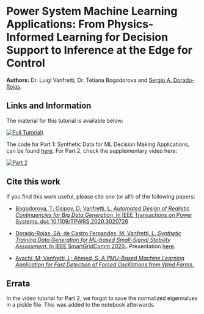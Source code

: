 Power System Machine Learning Applications: From Physics-Informed Learning for Decision Support to Inference at the Edge for Control
==========================================

**Authors:** Dr. Luigi Vanfretti, Dr. Tetiana Bogodorova and [Sergio A. Dorado-Rojas](https://sergio-dorado.github.io).

## Links and Information

The material for this tutorial is available below:

[![Full Tutorial](http://img.youtube.com/vi/evkjow9j3Bg/0.jpg))](https://www.youtube.com/watch?v=evkjow9j3Bg "Full Tutorial")

The code for Part 1: Synthetic Data for ML Decision Making Applications, can be found [here](/Part_1/RealisticContGenTutorial.ipynb). For Part 2, check the supplementary video here:

[![Part 2](http://img.youtube.com/vi/AIWqr2rToTM/0.jpg)](https://www.youtube.com/watch?v=KOxbO0EI4MA "Part 2")

## Cite this work

If you find this work useful, please cite one (or all!) of the following papers:

- [Bogodorova, T; Osipov, D; Vanfretti, L. _Automated Design of Realistic Contingencies for Big Data Generation_. In IEEE Transactions on Power Systems. doi: 10.1109/TPWRS.2020.3020726](https://ieeexplore.ieee.org/abstract/document/9184137)

- [Dorado-Rojas, SA; de Castro Fernandes, M; Vanfretti, L. _Synthetic Training Data Generation for ML-based Small-Signal Stability Assessment_. In IEEE SmartGridComm 2020.](https://ecse.rpi.edu/~vanfrl/documents/publications/conference/2020/CP178_SDMCFLV_SSAwML.pdf). Presentation [here](https://www.youtube.com/watch?v=CdVc9wZSjQ8&t=5s).

- [Ayachi, M; Vanfretti, L; Ahmed, S. _A PMU-Based Machine Learning Application for Fast Detection of Forced Oscillations from Wind Farms_.](https://ecse.rpi.edu/~vanfrl/documents/publications/conference/2019/CP165_KAUST_ML_ForcedOscillations.pdf)

## Errata

In the video tutorial for Part 2, we forgot to save the normalized eigenvalues in a pickle file. This was added to the notebook afterwards.
